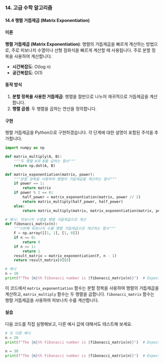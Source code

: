 ### 14. 고급 수학 알고리즘 

#### 14.4 행렬 거듭제곱 (Matrix Exponentiation)

#### 이론
**행렬 거듭제곱 (Matrix Exponentiation)**: 행렬의 거듭제곱을 빠르게 계산하는 방법으로, 주로 피보나치 수열이나 선형 점화식을 빠르게 계산할 때 사용됩니다. 주로 분할 정복을 사용하여 계산합니다.
- **시간복잡도**: O(log n)
- **공간복잡도**: O(1)

#### 동작 방식
1. **분할 정복을 사용한 거듭제곱**: 행렬을 절반으로 나누어 재귀적으로 거듭제곱을 계산합니다.
2. **행렬 곱셈**: 두 행렬을 곱하는 연산을 정의합니다.

#### 구현
행렬 거듭제곱을 Python으로 구현하겠습니다. 각 단계에 대한 설명이 포함된 주석을 추가합니다.

```python
import numpy as np

def matrix_multiply(A, B):
    """두 행렬 A와 B를 곱하는 함수"""
    return np.dot(A, B)

def matrix_exponentiation(matrix, power):
    """분할 정복을 사용하여 행렬의 거듭제곱을 계산하는 함수"""
    if power == 1:
        return matrix
    if power % 2 == 0:
        half_power = matrix_exponentiation(matrix, power // 2)
        return matrix_multiply(half_power, half_power)
    else:
        return matrix_multiply(matrix, matrix_exponentiation(matrix, power - 1))

# 예시: 피보나치 수열을 행렬 거듭제곱으로 계산
def fibonacci_matrix(n):
    """n번째 피보나치 수를 행렬 거듭제곱으로 계산하는 함수"""
    F = np.array([[1, 1], [1, 0]])
    if n == 0:
        return 0
    if n == 1:
        return 1
    result_matrix = matrix_exponentiation(F, n - 1)
    return result_matrix[0][0]

# 예시
n = 10
print(f"The {n}th Fibonacci number is {fibonacci_matrix(n)}")  # Expected output: The 10th Fibonacci number is 55
```

이 코드에서 `matrix_exponentiation` 함수는 분할 정복을 사용하여 행렬의 거듭제곱을 계산하고, `matrix_multiply` 함수는 두 행렬을 곱합니다. `fibonacci_matrix` 함수는 행렬 거듭제곱을 사용하여 피보나치 수를 계산합니다.

#### 실습
다음 코드를 직접 실행해보고, 다른 예시 값에 대해서도 테스트해 보세요.

```python
# 또 다른 예시
n = 20
print(f"The {n}th Fibonacci number is {fibonacci_matrix(n)}")  # Expected output: The 20th Fibonacci number is 6765

n = 30
print(f"The {n}th Fibonacci number is {fibonacci_matrix(n)}")  # Expected output: The 30th Fibonacci number is 832040
```

